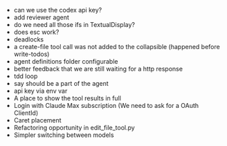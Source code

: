 - can we use the codex api key?
- add reviewer agent
- do we need all those ifs in TextualDisplay?
- does esc work?
- deadlocks
- a create-file tool call was not added to the collapsible (happened before write-todos)
- agent definitions folder configurable
- better feedback that we are still waiting for a http response
- tdd loop
- say should be a part of the agent
- api key via env var
- A place to show the tool results in full
- Login with Claude Max subscription (We need to ask for a OAuth ClientId)
- Caret placement
- Refactoring opportunity in edit_file_tool.py
- Simpler switching between models
